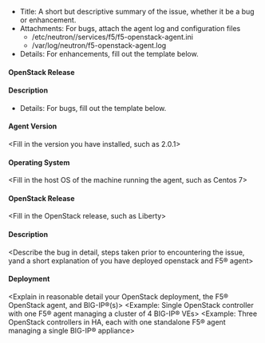 * Title: A short but descriptive summary of the issue, whether it be a bug or enhancement.
* Attachments: For bugs, attach the agent log and configuration files
  * /etc/neutron//services/f5/f5-openstack-agent.ini
  * /var/log/neutron/f5-openstack-agent.log
* Details: For enhancements, fill out the template below.

#### OpenStack Release
<The earliest release in which you would like to see the enhancement>

#### Description
<Describe the enhancement request in detail>

* Details: For bugs, fill out the template below.

#### Agent Version
<Fill in the version you have installed, such as 2.0.1>

#### Operating System
<Fill in the host OS of the machine running the agent, such as Centos 7>

#### OpenStack Release
<Fill in the OpenStack release, such as Liberty>

#### Description
<Describe the bug in detail, steps taken prior to encountering the issue, yand a short explanation of you have deployed openstack and F5® agent>

#### Deployment
<Explain in reasonable detail your OpenStack deployment, the F5® OpenStack agent, and BIG-IP®(s)>
<Example: Single OpenStack controller with one F5® agent managing a cluster of 4 BIG-IP® VEs>
<Example: Three OpenStack controllers in HA, each with one standalone F5® agent managing a single BIG-IP® appliance>

